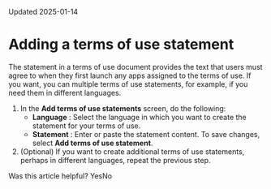 Updated 2025-01-14
# Adding a terms of use statement
The statement in a terms of use document provides the text that users must agree to when they first launch any apps assigned to the terms of use. If you want, you can multiple terms of use statements, for example, if you need them in different languages.
  1. In the **Add terms of use statements** screen, do the following:
     * **Language** : Select the language in which you want to create the statement for your terms of use.
     * **Statement** : Enter or paste the statement content.
To save changes, select **Add terms of use statement**.
  2. (Optional) If you want to create additional terms of use statements, perhaps in different languages, repeat the previous step.


Was this article helpful?
YesNo


